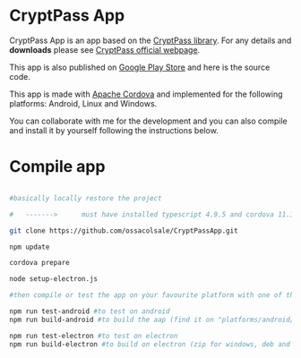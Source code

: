 # CryptPass App

CryptPass App is an app based on the [CryptPass library](https://github.com/ossacolsale/CryptPass). For any details and __downloads__ please see [CryptPass official webpage](https://giancarlomangiagli.it/en/CryptPass_password_manager.html).

This app is also published on [Google Play Store](https://play.google.com/store/apps/details?id=com.cryptpass.app) and here is the source code.

This app is made with [Apache Cordova](https://cordova.apache.org/) and implemented for the following platforms: Android, Linux and Windows.

You can collaborate with me for the development and you can also compile and install it by yourself following the instructions below.

# Compile app

```BASH

#basically locally restore the project

#   ------->      must have installed typescript 4.9.5 and cordova 11.1.0 before

git clone https://github.com/ossacolsale/CryptPassApp.git

npm update

cordova prepare

node setup-electron.js

#then compile or test the app on your favourite platform with one of the above commands:

npm run test-android #to test on android
npm run build-android #to build the aap (find it on "platforms/android/app/build/outputs/bundle/release/")

npm run test-electron #to test on electron
npm run build-electron #to build on electron (zip for windows, deb and zip for linux, find them on "platforms/electron/build/")

```